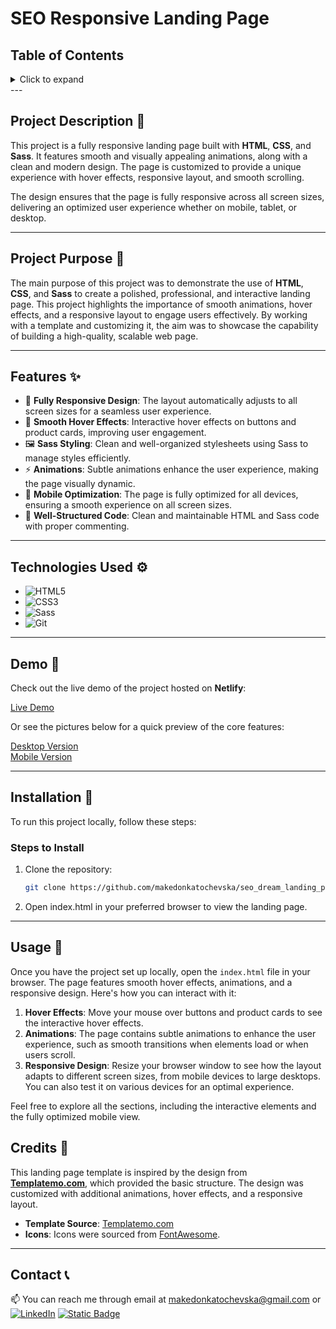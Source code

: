 # SEO Responsive Landing Page

## Table of Contents

<details>
  <summary>Click to expand</summary>
  - 📜 Project Description <br>
  - 📖  Project Purpose <br>
  -  ✨ Features <br>
  - 🎥  Demo <br>
  - ⚙️  Technologies Used <br>
  - 🔨  Installation <br>
  -  🚀 Usage <br>
  -  📝 Credits <br>
  - 📞  Contact <br>
</details>
---

## Project Description 📜

This project is a fully responsive landing page built with **HTML**, **CSS**, and **Sass**. It features smooth and visually appealing animations, along with a clean and modern design. The page is customized to provide a unique experience with hover effects, responsive layout, and smooth scrolling.

The design ensures that the page is fully responsive across all screen sizes, delivering an optimized user experience whether on mobile, tablet, or desktop.

---

## Project Purpose 📖

The main purpose of this project was to demonstrate the use of **HTML**, **CSS**, and **Sass** to create a polished, professional, and interactive landing page. This project highlights the importance of smooth animations, hover effects, and a responsive layout to engage users effectively. By working with a template and customizing it, the aim was to showcase the capability of building a high-quality, scalable web page.

---

## Features ✨

- 🎨 **Fully Responsive Design**: The layout automatically adjusts to all screen sizes for a seamless user experience.
- 🔘 **Smooth Hover Effects**: Interactive hover effects on buttons and product cards, improving user engagement.
- 🖼️ **Sass Styling**: Clean and well-organized stylesheets using Sass to manage styles efficiently.
- ⚡ **Animations**: Subtle animations enhance the user experience, making the page visually dynamic.
- 📱 **Mobile Optimization**: The page is fully optimized for all devices, ensuring a smooth experience on all screen sizes.
- 🚀 **Well-Structured Code**: Clean and maintainable HTML and Sass code with proper commenting.

---

## Technologies Used ⚙️

- ![HTML5](https://img.shields.io/badge/HTML5-E34F26?style=flat-square&logo=html5&logoColor=white)
- ![CSS3](https://img.shields.io/badge/CSS3-1572B6?style=flat-square&logo=css3&logoColor=white)
- ![Sass](https://img.shields.io/badge/Sass-CC6699?style=flat-square&logo=sass&logoColor=white)
- ![Git](https://img.shields.io/badge/Git-F05032?style=flat-square&logo=git&logoColor=white)

---

## Demo 🎥

Check out the live demo of the project hosted on **Netlify**:

<a href="https://seodreampage-makedonkatochevska.netlify.app/" target="_blank">Live Demo</a>

Or see the pictures below for a quick preview of the core features:

<a href="https://i.imghippo.com/files/pgC5570fbM.png" target="_blank">Desktop Version</a>
<br>
<a href="https://i.imghippo.com/files/AZi1683VgI.png" target="_blank">Mobile Version</a>

---

## Installation 🔨

To run this project locally, follow these steps:

### Steps to Install

1. Clone the repository:
   ```bash
   git clone https://github.com/makedonkatochevska/seo_dream_landing_page.git
   ```
2. Open index.html in your preferred browser to view the landing page.

---

## Usage 🚀

Once you have the project set up locally, open the `index.html` file in your browser. The page features smooth hover effects, animations, and a responsive design. Here's how you can interact with it:

1. **Hover Effects**: Move your mouse over buttons and product cards to see the interactive hover effects.
2. **Animations**: The page contains subtle animations to enhance the user experience, such as smooth transitions when elements load or when users scroll.
3. **Responsive Design**: Resize your browser window to see how the layout adapts to different screen sizes, from mobile devices to large desktops. You can also test it on various devices for an optimal experience.

Feel free to explore all the sections, including the interactive elements and the fully optimized mobile view.

## Credits 📝

This landing page template is inspired by the design from **[Templatemo.com](https://templatemo.com/)**, which provided the basic structure. The design was customized with additional animations, hover effects, and a responsive layout.

- **Template Source**: [Templatemo.com](https://templatemo.com/tm-563-seo-dream)
- **Icons**: Icons were sourced from [FontAwesome](https://fontawesome.com/).

---

## Contact 📞

📫 You can reach me through email at [makedonkatochevska@gmail.com](mailto:makedonkatochevska@gmail.com)
or
[![LinkedIn](https://img.shields.io/badge/LinkedIn-%230077B5.svg?logo=linkedin&logoColor=white)](https://linkedin.com/in/makedonka-tochevska)
[![Static Badge](https://img.shields.io/badge/GitHub-white?style=flat&logo=github&logoColor=black&logoSize=auto&labelColor=white&color=white&cacheSeconds=3600&link=https%3A%2F%2Fgithub.com%2Fmakedonkatochevska)](https://github.com/makedonkatochevska)
